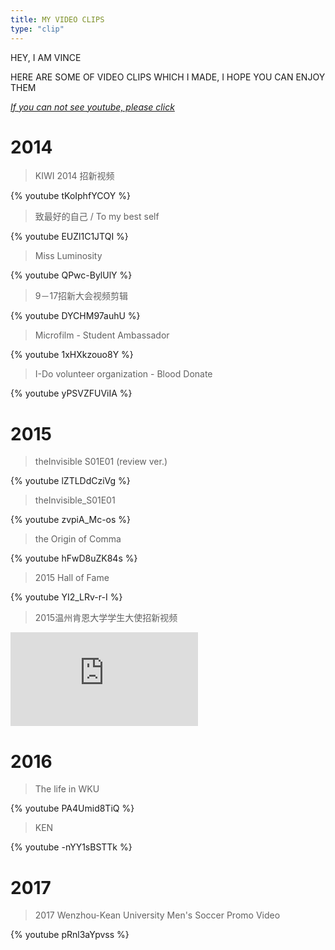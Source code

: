 ```yaml
---
title: MY VIDEO CLIPS
type: "clip"
---
```


HEY, I AM VINCE

HERE ARE SOME OF VIDEO CLIPS WHICH I MADE, I HOPE YOU CAN ENJOY THEM

[*If you can not see youtube, please click*](/blog/clip-china)

# 2014

> KIWI 2014 招新视频

{% youtube tKoIphfYCOY %}

> 致最好的自己 / To my best self

{% youtube EUZl1C1JTQI %}

> Miss Luminosity  

{% youtube QPwc-BylUlY %}

> 9－17招新大会视频剪辑

{% youtube DYCHM97auhU %}

> Microfilm - Student Ambassador

{% youtube 1xHXkzouo8Y %}

> I-Do volunteer organization - Blood Donate

{% youtube yPSVZFUViIA %}

# 2015

> theInvisible S01E01 (review ver.)

{% youtube lZTLDdCziVg %}

> theInvisible_S01E01

{% youtube zvpiA_Mc-os %}

> the Origin of Comma

{% youtube hFwD8uZK84s %}

> 2015 Hall of Fame

{% youtube YI2_LRv-r-I %}

> 2015温州肯恩大学学生大使招新视频
<div class="video-container"><iframe src="http://player.youku.com/embed/XMTM1NDk3ODgwMA==" frameborder=0 allowfullscreen></iframe></div>

# 2016

> The life in WKU

{% youtube PA4Umid8TiQ %}

> KEN

{% youtube -nYY1sBSTTk %}

# 2017

> 2017 Wenzhou-Kean University Men's Soccer Promo Video

{% youtube pRnl3aYpvss %}
